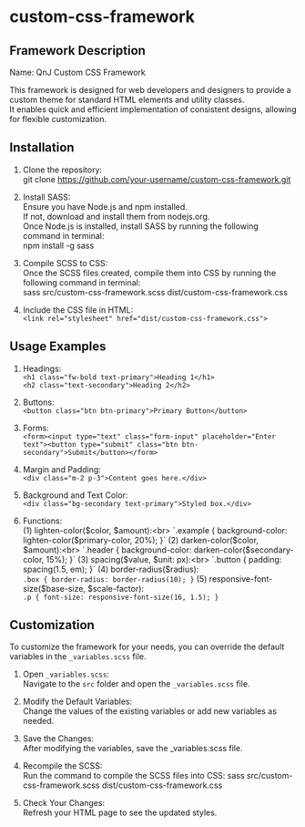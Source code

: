 # custom-css-framework

## Framework Description
Name: QnJ Custom CSS Framework

This framework is designed for web developers and designers to provide a custom theme for standard HTML elements and utility classes.<br>
It enables quick and efficient implementation of consistent designs, allowing for flexible customization.

## Installation
1. Clone the repository:<br>
git clone https://github.com/your-username/custom-css-framework.git

2. Install SASS:<br>
Ensure you have Node.js and npm installed.<br>
If not, download and install them from nodejs.org.<br>
Once Node.js is installed, install SASS by running the following command in terminal:<br>
npm install -g sass

3. Compile SCSS to CSS:<br>
Once the SCSS files created, compile them into CSS by running the following command in terminal:<br>
sass src/custom-css-framework.scss dist/custom-css-framework.css

4. Include the CSS file in HTML:<br>
`<link rel="stylesheet" href="dist/custom-css-framework.css">`

## Usage Examples
1. Headings: <br>
`<h1 class="fw-bold text-primary">Heading 1</h1>`<br>
`<h2 class="text-secondary">Heading 2</h2>`<br>

2. Buttons:<br>
`<button class="btn btn-primary">Primary Button</button>`

3. Forms:<br>
`<form><input type="text" class="form-input" placeholder="Enter text"><button type="submit" class="btn btn-secondary">Submit</button></form>`

4. Margin and Padding:<br>
`<div class="m-2 p-3">Content goes here.</div>`

5. Background and Text Color:<br>
`<div class="bg-secondary text-primary">Styled box.</div>`

6. Functions:<br>
(1) lighten-color($color, $amount):<br>
`.example {
  background-color: lighten-color($primary-color, 20%);
}`
(2) darken-color($color, $amount):<br>
`.header {
  background-color: darken-color($secondary-color, 15%);
}`
(3) spacing($value, $unit: px):<br>
`.button {
  padding: spacing(1.5, em);
}`
(4) border-radius($radius): <br>
`.box {
  border-radius: border-radius(10);
}`
(5) responsive-font-size($base-size, $scale-factor): <br>
`.p {
  font-size: responsive-font-size(16, 1.5);
}`


## Customization
To customize the framework for your needs, you can override the default variables in the `_variables.scss` file.

1. Open `_variables.scss`:<br>
    Navigate to the `src` folder and open the `_variables.scss` file.

2. Modify the Default Variables:<br>
    Change the values of the existing variables or add new variables as needed.

3. Save the Changes:<br>
    After modifying the variables, save the _variables.scss file.

4. Recompile the SCSS:<br>
    Run the command to compile the SCSS files into CSS:
    sass src/custom-css-framework.scss dist/custom-css-framework.css

5. Check Your Changes:<br>
    Refresh your HTML page to see the updated styles.

